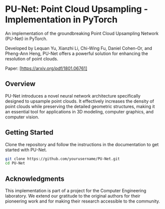# PU-Net: Point Cloud Upsampling - Implementation in PyTorch

An implementation of the groundbreaking Point Cloud Upsampling Network (PU-Net) in PyTorch.

Developed by Lequan Yu, Xianzhi Li, Chi-Wing Fu, Daniel Cohen-Or, and Pheng-Ann Heng, PU-Net offers a powerful solution for enhancing the resolution of point clouds.

Paper: [https://arxiv.org/pdf/1801.06761]

## Overview

PU-Net introduces a novel neural network architecture specifically designed to upsample point clouds. It effectively increases the density of point clouds while preserving the detailed geometric structures, making it an essential tool for applications in 3D modeling, computer graphics, and computer vision.


## Getting Started

Clone the repository and follow the instructions in the documentation to get started with PU-Net.

```bash
git clone https://github.com/yourusername/PU-Net.git
cd PU-Net
```

## Acknowledgments
This implementation is part of a project for the Computer Engineering laboratory. We extend our gratitude to the original authors for their pioneering work and for making their research accessible to the community.
